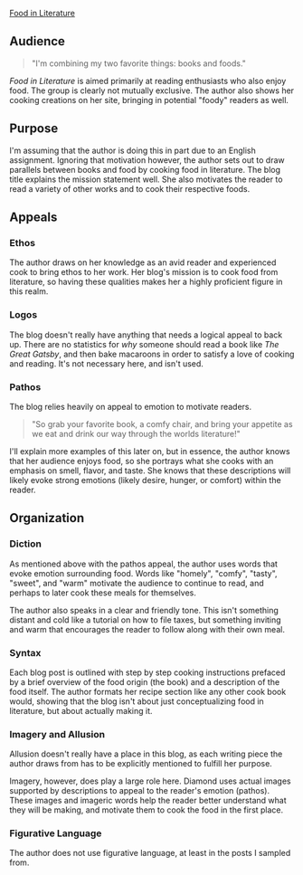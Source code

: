 [Food in Literature](http://booksandthefoodinthem.blogspot.com)
## Audience
> "I'm combining my two favorite things: books and foods."

*Food in Literature* is aimed primarily at reading enthusiasts who also enjoy food. The group is clearly not mutually exclusive. The author also shows her cooking creations on her site, bringing in potential "foody" readers as well. 
## Purpose
I'm assuming that the author is doing this in part due to an English assignment. Ignoring that motivation however, the author sets out to draw parallels between books and food by cooking food in literature. The blog title explains the mission statement well. She also motivates the reader to read a variety of other works and to cook their respective foods.
## Appeals
### Ethos
The author draws on her knowledge as an avid reader and experienced cook to bring ethos to her work. Her blog's mission is to cook food from literature, so having these qualities makes her a highly proficient figure in this realm.
### Logos
The blog doesn't really have anything that needs a logical appeal to back up. There are no statistics for *why* someone should read a book like *The Great Gatsby*, and then bake macaroons in order to satisfy a love of cooking and reading. It's not necessary here, and isn't used.
### Pathos
The blog relies heavily on appeal to emotion to motivate readers.
> "So grab your favorite book, a comfy chair, and bring your appetite as we eat and drink our way through the worlds literature!"

I'll explain more examples of this later on, but in essence, the author knows that her audience enjoys food, so she portrays what she cooks with an emphasis on smell, flavor, and taste. She knows that these descriptions will likely evoke strong emotions (likely desire, hunger, or comfort) within the reader.
## Organization
### Diction
As mentioned above with the pathos appeal, the author uses words that evoke emotion surrounding food. Words like "homely", "comfy", "tasty", "sweet", and "warm" motivate the audience to continue to read, and perhaps to later cook these meals for themselves.

The author also speaks in a clear and friendly tone. This isn't something distant and cold like a tutorial on how to file taxes, but something inviting and warm that encourages the reader to follow along with their own meal.
### Syntax
Each blog post is outlined with step by step cooking instructions prefaced by a brief overview of the food origin (the book) and a description of the food itself. The author formats her recipe section like any other cook book would, showing that the blog isn't about just conceptualizing food in literature, but about actually making it.
### Imagery and Allusion
Allusion doesn't really have a place in this blog, as each writing piece the author draws from has to be explicitly mentioned to fulfill her purpose.

Imagery, however, does play a large role here. Diamond uses actual images supported by descriptions to appeal to the reader's emotion (pathos). These images and imageric words help the reader better understand what they will be making, and motivate them to cook the food in the first place.
### Figurative Language
The author does not use figurative language, at least in the posts I sampled from.
